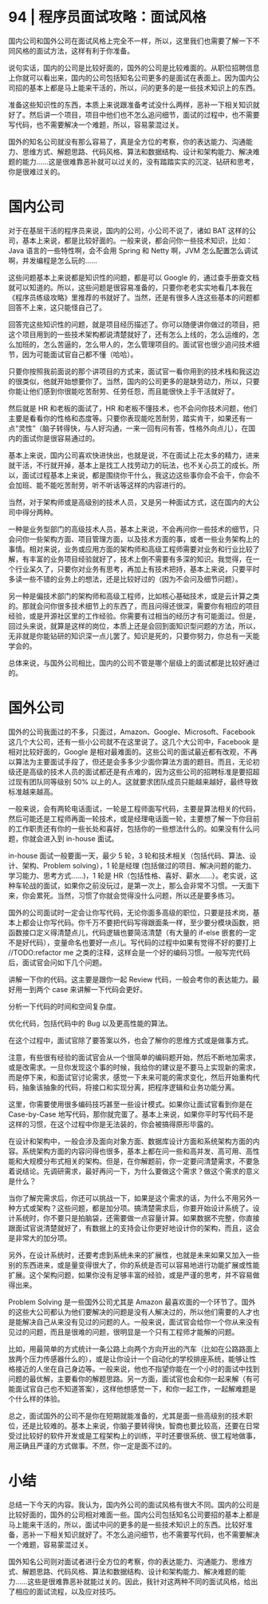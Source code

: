# 94 | 程序员面试攻略：面试风格

国内公司和国外公司在面试风格上完全不一样，所以，这里我们也需要了解一下不同风格的面试方法，这样有利于你准备。

说句实话，国内的公司是比较好面的，国外的公司是比较难面的。从职位招聘信息上你就可以看出来，国内的公司包括知名公司更多的是面试在表面上。因为国内公司招的基本上都是马上能来干活的，所以，问的更多的是一些技术知识上的东西。

准备这些知识性的东西，本质上来说跟准备考试没什么两样，恶补一下相关知识就好了。然后讲一个项目，项目中他们也不怎么追问细节，面试的过程中，也不需要写代码，也不需要解决一个难题，所以，容易蒙混过关。

国外的知名公司就没有那么容易了，真是全方位的考察，你的表达能力、沟通能力、思维方式、解题思路、代码风格、算法和数据结构、设计和架构能力、解决难题的能力……这是很难靠恶补就可以过关的，没有踏踏实实的沉淀、钻研和思考，你是很难过关的。

# 国内公司

对于在基层干活的程序员来说，国内的公司，小公司不说了，诸如 BAT 这样的公司，基本上来说，都是比较好面的。一般来说，都会问你一些技术知识，比如：Java 语言的一些特性啊，会不会用 Spring 和 Netty 啊，JVM 怎么配置怎么调试啊，并发编程是怎么玩的……

这些问题基本上来说都是知识性的问题，都是可以 Google 的，通过查手册查文档就可以知道的。所以，这些问题是很容易准备的，只要你老老实实地看几本我在《程序员练级攻略》里推荐的书就好了。当然，还是有很多人连这些基本的问题都回答不上来，这只能怪自己了。

回答完这些知识性的问题，就是项目经历描述了。你可以随便讲你做过的项目，把这个项目用到的一些技术架构都说清楚就好了，还有怎么上线的，怎么运维的，怎么加班的，怎么苦逼的，怎么带人的，怎么管理项目的。面试官也很少追问技术细节，因为可能面试官自己都不懂（哈哈）。

只要你按照我前面说的那个讲项目的方式来，面试官一看你用到的技术栈和我这边的很类似，他就开始想要你了。当然，国内的公司更多的是缺劳动力，所以，只要你能让他们感到你很能吃苦耐劳、任劳任怨，而且能很快上手干活就好了。

然后就是 HR 和老板的面试了，HR 和老板不懂技术，也不会问你技术问题，他们主要是看看你的性格和态度等。只要你表现能吃苦耐劳，踏实肯干，如果还有一点“灵性”（脑子转得快，与人好沟通，一来一回有问有答，性格外向点儿），在国内的面试你是很容易通过的。

基本上来说，国内公司喜欢快进快出，也就是说，不在面试上花太多的精力，进来就干活，不行就开掉，基本上是找工人找劳动力的玩法，也不关心员工的成长。所以，面试过程基本上来说，都是围绕你干什么，我这边这些事你会不会干，你会不会加班、能不能吃苦耐劳，听不听话等这样的内容进行的。

当然，对于架构师或是高级别的技术人员，又是另一种面试方式，这在国内的大公司中得分两种。

一种是业务型部门的高级技术人员，基本上来说，不会再问你一些技术的细节，只会问你一些架构方面、项目管理方面，以及技术方面的事，或者一些业务架构上的事情。相对来说，业务或应用方面的架构师和高级工程师需要对业务和行业比较了解，有丰富的业务项目经验就好了，技术上倒不需要有多深的知识。我觉得，在一个行业呆久了，只要你对业务有思考，再加上有技术把持，基本上来说，只要平时多读一些不错的业务上的想法，还是比较好过的（因为不会问及细节问题）。

另一种是偏技术部门的架构师和高级工程师，比如核心基础技术，或是云计算之类的。那就会问你很多技术细节上的东西了，而且问得还很深，需要你有相应的项目经验，或是开源社区里的工作经验。你需要有过相当的经历才有可能面过。但是，回过头来说，就算是这样的岗位，本质上还是会回到面知识型问题的方法，所以，无非就是你能钻研的知识深一点儿罢了。知识是死的，只要你努力，你总有一天能学会的。

总体来说，与国外公司相比，国内的公司不管是哪个层级上的面试都是比较好通过的。

# 国外公司

国外的公司我面过的不多，只面过，Amazon、Google、Microsoft、Facebook 这几个大公司，还有一些小公司就不在这里说了。这几个大公司中，Facebook 是相对比较好面的，Google 是相对最难面的。这些公司的面试最近都有改观，不再以算法为主要面试手段了，但还是会多多少少面你算法方面的题目。而且，无论初级还是高级的技术人员的面试都还是有点难的，因为这些公司的招聘标准是要招超过现有团队同等级别 50% 以上的人。这就要求团队成员只能越来越好，最终导致标准越来越高。

一般来说，会有两轮电话面试，一轮是工程师面写代码，主要是算法相关的代码，然后可能还是工程师再面一轮技术，或是经理电话面一轮，主要想了解一下你目前的工作职责还有你的一些长处和喜好，包括你的一些想法什么的。如果没有什么问题，你就会进入到 in-house 面试。

in-house 面试一般要面一天，最少 5 轮，3 轮和技术相关（包括代码、算法、设计、架构、Problem solving），1 轮是经理 (包括做过的项目、解决问题的能力、学习能力、思考方式……)，1 轮是 HR（包括性格、喜好、薪水……）。老实说，这种车轮战的面试，如果你之前没玩过，是第一次上，那么会非常不习惯。一天面下来，你会累死。当然，习惯了你就会觉得没什么问题，所以还是要多练习。

国外的公司面试时一定会让你写代码，无论你面多高级的职位，只要是技术岗，基本上都会让你写代码。你千万不要把代码写得跟面条一样，至少要分模块函数，把函数接口定义得清楚点儿，代码逻辑也要简洁清楚（有大量的 if-else 嵌套的一定不是好代码），变量命名也要好一点儿。写代码的过程中如果有觉得不好的要打上 //TODO:refactor me 之类的注释，这样会是一个好的编码习惯。一般写完代码后，面试官会问如下几个问题。

讲解一下你的代码。这主要是跟你一起 Review 代码，一般会考你的表达能力。最好用一到两个 case 来讲解一下代码会更好。

分析一下代码的时间和空间复杂度。

优化代码，包括代码中的 Bug 以及更高性能的算法。

在这个过程中，面试官除了要答案以外，也会了解你的思维方式或是做事方式。

注意，有些很有经验的面试官会从一个很简单的编码题开始，然后不断地加需求，或是改需求。一旦你发现这个事的时候，我给你的建议是不要马上实现新的需求，而是停下来，和面试官讨论需求，感觉一下未来可能的需求变化，然后开始重构代码，抽象该抽象的代码，将接口和实现分离，把程序逻辑和业务功能分离。

这里，你需要使用很多编码技巧甚至一些设计模式。如果你让面试官看到你是在 Case-by-Case 地写代码，那你就完蛋了。基本上来说，如果你平时写代码不是这样的习惯，在这个过程中你是无法装的，你会被搞得原形毕露的。

在设计和架构中，一般会涉及面向对象方面、数据库设计方面和系统架构方面的内容。系统架构方面的内容问得也很多，基本上都在问一些和高并发、高可用、高性能和大规模分布式相关的架构。但是，在你解题前，你一定要问清楚需求，不要急着说结论。先调研需求，最好再问一下，为什么要做这个需求？做这个需求的意义是什么？

当你了解完需求后，你还可以挑战一下，如果是这个需求的话，为什么不用另外一种方式或架构？这些问题，都是加分项。搞清楚需求后，你要开始设计系统了。设计系统时，你不要只是拍脑袋，还需要做一点容量计算。如果数据不完整，你直接跟面试官说清楚就好了，有数据上的支持会让你更好地设计你的架构，而且，这会是非常大的加分项。

另外，在设计系统时，还要考虑到系统未来的扩展性，也就是未来如果又加入一些别的东西进来，或是量变得很大了，你的系统是否可以容易地进行功能扩展或性能扩展。这个架构问题，如果你没有足够丰富的经验，或是严谨的思考，并不容易做得出来。

Problem Solving 是一些国外公司尤其是 Amazon 最喜欢面的一个环节了。国外的这些大公司都认为他们要解决的问题是没有人解决过的，所以他们需要的人才也是能解决自己从来没有见过的问题的人。一般来说，面试官会给你一个你从来没有见过的问题，而且是很难的问题，很明显是一个只有工程师才能解的问题。

比如，用最简单的方式统计一条公路上向两个方向开出的汽车（比如在公路路面上放两个压力传感器什么的），或是让你设计一个自动化的学校排座系统，能够让性格接近的人坐在自己身边等。一般来说，他也不指望你能在一个小时的面试中找到问题的最优解，主要看你的解题思路。另一方面，面试官也会和你一起来解（有可能面试官自己也不知道答案），这样他想感觉一下，和你一起工作，一起解难题是个什么样的体验。

总之，面试国外的公司不是你在短期就能准备的，尤其是面一些高级别的技术职位，还是比较难的。基本上来说，你脑子要转得快，智商也要比较高，还要在日常受过比较好的软件开发或是工程架构上的训练，平时还要很系统、很工程地做事，用正确且严谨的方式做事。不然，你一定是面不过的。

# 小结

总结一下今天的内容。我认为，国内外公司的面试风格有很大不同。国内的公司是比较好面的，国外的公司相对难面一些。国内公司包括知名公司要招的基本上都是马上能来干活的，所以，面试中问的更多的是一些技术知识上的东西。比较好准备，恶补一下相关知识就好了。不怎么追问细节，也不需要写代码，也不需要解决一个难题，容易蒙混过关。

国外知名公司则对面试者进行全方位的考察，你的表达能力、沟通能力、思维方式、解题思路、代码风格、算法和数据结构、设计和架构能力、解决难题的能力……这些是很难靠恶补就能过关的。因此，我针对这两种不同的面试风格，给出了相应的面试流程，以及应对技巧。